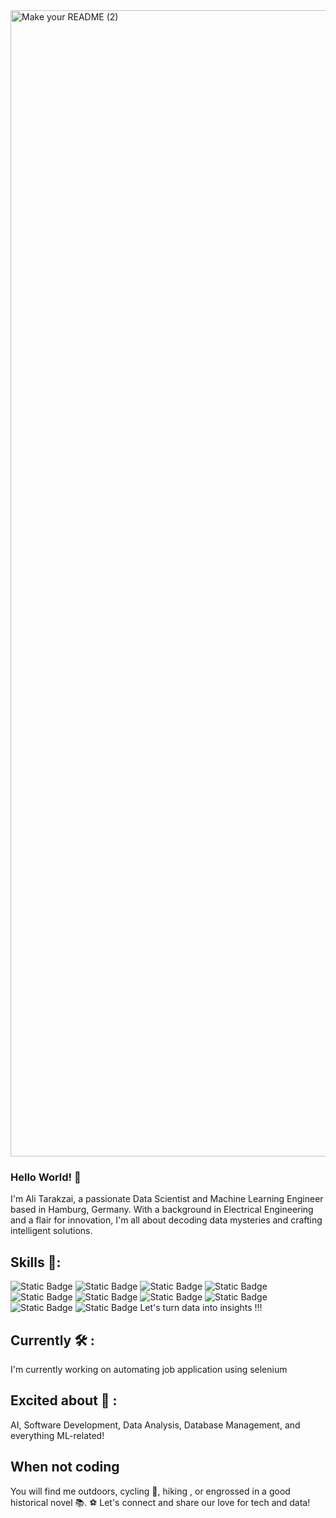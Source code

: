 
<img width="1834" alt="Make your README (2)" src="https://github.com/Tarakzai/Tarakzai/assets/80420558/784ed67d-7ea4-4ebe-96ea-ccc452925ad2">



### Hello World! 👋
I'm Ali Tarakzai, a passionate Data Scientist and Machine Learning Engineer based in Hamburg, Germany. With a background in Electrical Engineering and a flair for innovation, I'm all about decoding data mysteries and crafting intelligent solutions.

## Skills 🧠:
![Static Badge](https://img.shields.io/badge/Python-3776AB?logo=PYTHON&labelColor=black)
![Static Badge](https://img.shields.io/badge/C%2B%2B-00599C?logo=C%2B%2B&labelColor=black)
![Static Badge](https://img.shields.io/badge/MySQL-4479A1?logo=MySQL&labelColor=black)
![Static Badge](https://img.shields.io/badge/TensorFlow-FF6F00?logo=TensorFlow&labelColor=black)
![Static Badge](https://img.shields.io/badge/PyTorch-EE4C2C?logo=PyTorch&labelColor=black)
![Static Badge](https://img.shields.io/badge/Keras-D00000?logo=Keras&labelColor=black)
![Static Badge](https://img.shields.io/badge/Amazon%20EC2-FF9900?logo=Amazon%20EC2&labelColor=black)
![Static Badge](https://img.shields.io/badge/Git-F05032?logo=Git&labelColor=black)
![Static Badge](https://img.shields.io/badge/Tableau-E97627?logo=Tableau&labelColor=black)
![Static Badge](https://img.shields.io/badge/Docker-2496ED?logo=Docker&labelColor=black)
Let's turn data into insights !!!

## Currently 🛠️ :
I'm currently working on automating job application using selenium

## Excited about 🚀 :
AI, Software Development, Data Analysis, Database Management, and everything ML-related!

## When not coding 
You will find me outdoors, cycling 🚴, hiking , or engrossed in a good historical novel 📚. ⚽ Let's connect and share our love for tech and data!

